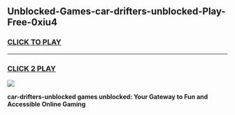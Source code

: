 
## Unblocked-Games-car-drifters-unblocked-Play-Free-0xiu4
<h3>
<a href="https://premium76.site?title=car-drifters-unblocked&ref=20M">CLICK TO PLAY</a></h3>
<hr>

<h3>
<a href="https://premium76.site?title=car-drifters-unblocked&ref=20M">CLICK 2 PLAY</a>
  
</h3>

<a href="https://premium76.site?title=car-drifters-unblocked&ref=19M"><img src="https://clearcache.store/games.png"></a>


**car-drifters-unblocked games unblocked: Your Gateway to Fun and Accessible Online Gaming**
